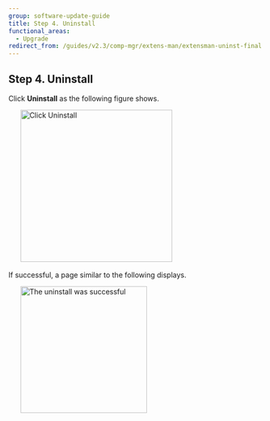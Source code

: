 ```yaml
---
group: software-update-guide
title: Step 4. Uninstall
functional_areas:
  - Upgrade
redirect_from: /guides/v2.3/comp-mgr/extens-man/extensman-uninst-final.html
---
```


## Step 4. Uninstall

Click **Uninstall** as the following figure shows.

      <img src="{{site.baseurl}}/static/images/extensman_uninst2.png" width="300px" alt="Click Uninstall">

If successful, a page similar to the following displays.

      <img src="{{site.baseurl}}/static/images/extensman_uninst-success.png" width="250px" alt="The uninstall was successful">

